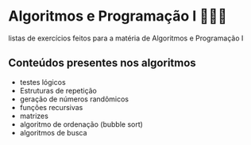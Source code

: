 # Algoritmos e Programação I 👩🏽‍💻

 listas de exercícios feitos para a matéria de Algoritmos e Programação I 
 ## Conteúdos presentes nos algoritmos 
- testes lógicos 
- Estruturas de repetição
- geração de números randômicos
- funções recursivas
- matrizes
- algoritmo de ordenação (bubble sort)
- algoritmos de busca
